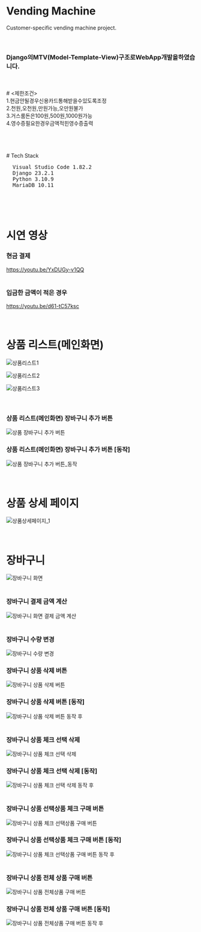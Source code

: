 # Vending Machine
  Customer-specific vending machine project.
<br>
<br>
<br>
### Django의MTV(Model-Template-View)구조로WebApp개발을하였습니다.
<br>
<br>
# <제한조건><br>
1.현금안될경우신용카드통해받을수있도록조정<br>
2.천원,오천원,만원가능,오만원불가<br>
3.거스룸돈은100원,500원,1000원가능<br>
4.영수증필요한경우금액적힌영수증출력<br>
<br>
<br>
<br>
<br>
# Tech Stack
<pre>
  Visual Studio Code 1.82.2
  Django 23.2.1
  Python 3.10.9
  MariaDB 10.11
</pre>
<br>
<br>
<br>

# 시연 영상
### 현금 결제
https://youtu.be/YxDUGy-v1QQ
<br>
<br>

### 입금한 금액이 적은 경우
https://youtu.be/d61-tC57ksc
<br>
<br>
<br>

# 상품 리스트(메인화면)
![상품리스트1](https://github.com/dlwnsgur9242/vending_machine/assets/90494150/d0c93ca0-02f3-4da4-8758-8b2913b47b8d)

![상품리스트2](https://github.com/dlwnsgur9242/vending_machine/assets/90494150/9535d3e6-7fee-4d2c-97e9-7550395214e9)

![상품리스트3](https://github.com/dlwnsgur9242/vending_machine/assets/90494150/0ce8e84f-99d0-4e4d-bf0c-e6bcdf118ded)
<br>
<br>
<br>
### 상품 리스트(메인화면) 장바구니 추가 버튼
![상품 장바구니 추가 버튼](https://github.com/dlwnsgur9242/vending_machine/assets/90494150/325b3df0-51e9-46fa-a41a-0dcd058eca7a)
### 상품 리스트(메인화면) 장바구니 추가 버튼 [동작]
![상품 장바구니 추가 버튼_동작](https://github.com/dlwnsgur9242/vending_machine/assets/90494150/53abc0a8-bf5a-4f69-854a-eff6f7cc0d6f)
<br>
<br>
<br>

# 상품 상세 페이지
![상품상세페이지_1](https://github.com/dlwnsgur9242/vending_machine/assets/90494150/5f88a25b-be94-4eb3-b11f-f7d88420bbfb)
<br>
<br>
<br>

# 장바구니
![장바구니 화면](https://github.com/dlwnsgur9242/vending_machine/assets/90494150/a8a26756-76a0-489a-995f-34bf0b3668e3)
<br>
<br>

### 장바구니 결제 금액 계산
![장바구니 화면 결제 금액 계산](https://github.com/dlwnsgur9242/vending_machine/assets/90494150/665fe94a-fc06-45e3-9521-16b5f1d3584a)
<br>
<br>

### 장바구니 수량 변경
![장바구니 수량 변경](https://github.com/dlwnsgur9242/vending_machine/assets/90494150/6565b468-c667-49f9-a1d1-0559a4211783)

### 장바구니 상품 삭제 버튼
![장바구니 상품 삭제 버튼](https://github.com/dlwnsgur9242/vending_machine/assets/90494150/5518293f-be33-448f-8d3c-1e4991f7f8cc)
<br>

### 장바구니 상품 삭제 버튼 [동작]
![장바구니 상품 삭제 버튼 동작 후](https://github.com/dlwnsgur9242/vending_machine/assets/90494150/3a313e61-e64a-404e-8fb7-078d9a7ae1dd)
<br>
<br>

### 장바구니 상품 체크 선택 삭제
![장바구니 상품 체크 선택 삭제](https://github.com/dlwnsgur9242/vending_machine/assets/90494150/5bc32664-2629-47f8-ac46-fe5e02ba5e50)
<br>

### 장바구니 상품 체크 선택 삭제 [동작]
![장바구니 상품 체크 선택 삭제 동작 후](https://github.com/dlwnsgur9242/vending_machine/assets/90494150/840000cd-bea3-4af5-b87f-9fdad9b82714)
<br>
<br>

### 장바구니 상품 선택상품 체크 구매 버튼
![장바구니 상품 체크 선택상품 구매 버튼](https://github.com/dlwnsgur9242/vending_machine/assets/90494150/f907b1b7-d274-4063-9a84-c2c92f3076d7)
<br>

### 장바구니 상품 선택상품 체크 구매 버튼 [동작]
![장바구니 상품 체크 선택상품 구매 버튼 동작 후](https://github.com/dlwnsgur9242/vending_machine/assets/90494150/483ff8dd-bca2-4486-b2c0-feb15503e71b)
<br>
<br>

### 장바구니 상품 전체 상품 구매 버튼
![장바구니 상품 전체상품 구매 버튼](https://github.com/dlwnsgur9242/vending_machine/assets/90494150/a7fa2c0d-845d-472b-8095-cc7f501a9621)
<br>

### 장바구니 상품 전체 상품 구매 버튼 [동작]
![장바구니 상품 전체상품 구매 버튼 동작 후](https://github.com/dlwnsgur9242/vending_machine/assets/90494150/56699baa-5812-4c18-974f-3a6bac1221a6)

